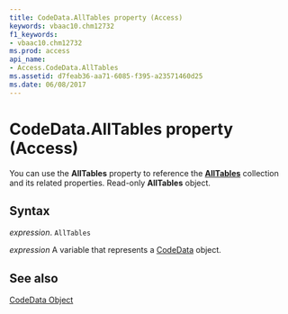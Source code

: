 ```yaml
---
title: CodeData.AllTables property (Access)
keywords: vbaac10.chm12732
f1_keywords:
- vbaac10.chm12732
ms.prod: access
api_name:
- Access.CodeData.AllTables
ms.assetid: d7feab36-aa71-6085-f395-a23571460d25
ms.date: 06/08/2017
---
```



# CodeData.AllTables property (Access)

You can use the  **AllTables** property to reference the **[AllTables](Access.AllTables.md)** collection and its related properties. Read-only **AllTables** object.


## Syntax

_expression_. `AllTables`

_expression_ A variable that represents a [CodeData](Access.CodeData.md) object.


## See also


[CodeData Object](Access.CodeData.md)

